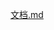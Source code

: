 

[文档.md](https://github.com/Linuxu5610/Machine-learning/files/6999486/default.md)























